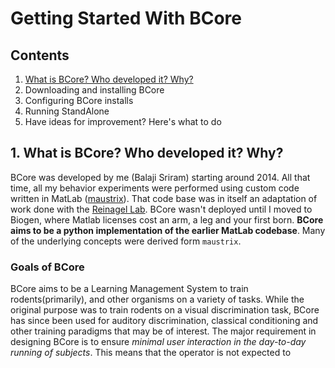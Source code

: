# Getting Started With BCore

## Contents
1. [What is BCore? Who developed it? Why?](#1)
2. Downloading and installing BCore
3. Configuring BCore installs
4. Running StandAlone
5. Have ideas for improvement? Here's what to do

## <a name="1"></a>1. What is BCore? Who developed it? Why?
BCore was developed by me (Balaji Sriram) starting around 2014. All that time, all my behavior experiments were performed using custom code written in MatLab ([maustrix](https://github.com/balajisriram/maustrix)). That code base was in itself an adaptation of work done with the [Reinagel Lab](http://www.ratrix.org/). BCore wasn't deployed until I moved to Biogen, where Matlab licenses cost an arm, a leg and your first born. **BCore aims to be a python implementation of the earlier MatLab codebase**. Many of the underlying concepts were derived form `maustrix`. 
### Goals of BCore
BCore aims to be a Learning Management System to train rodents(primarily), and other organisms on a variety of tasks. While the original purpose was to train rodents on a visual discrimination task, BCore has since been used for auditory discrimination, classical conditioning and other training paradigms that may be of interest. The major requirement in designing BCore is to ensure *minimal user interaction in the day-to-day running of subjects*. This means that the operator is not expected to 